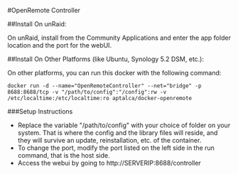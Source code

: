 #OpenRemote Controller

##Install On unRaid:

On unRaid, install from the Community Applications and enter the app folder location and the port for the webUI.

##Install On Other Platforms (like Ubuntu, Synology 5.2 DSM, etc.):

On other platforms, you can run this docker with the following command:

```
docker run -d --name="OpenRemoteController" --net="bridge" -p 8688:8688/tcp -v "/path/to/config":"/config":rw -v /etc/localtime:/etc/localtime:ro aptalca/docker-openremote
```

###Setup Instructions
- Replace the variable "/path/to/config" with your choice of folder on your system. That is where the config and the library files will reside, and they will survive an update, reinstallation, etc. of the container.
- To change the port, modify the port listed on the left side in the run command, that is the host side.
- Access the webui by going to http://SERVERIP:8688/controller
